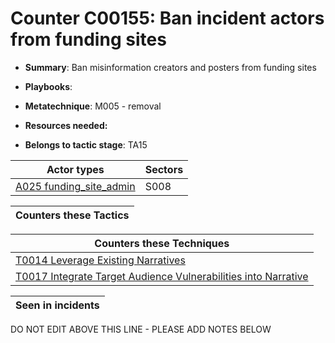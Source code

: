 # Counter C00155: Ban incident actors from funding sites

* **Summary**: Ban misinformation creators and posters from funding sites

* **Playbooks**: 

* **Metatechnique**: M005 - removal

* **Resources needed:** 

* **Belongs to tactic stage**: TA15


| Actor types | Sectors |
| ----------- | ------- |
| [A025 funding_site_admin](../generated_pages/actortypes/A025.md) | S008 |



| Counters these Tactics |
| ---------------------- |



| Counters these Techniques |
| ------------------------- |
| [T0014 Leverage Existing Narratives](../generated_pages/techniques/T0014.md) |
| [T0017 Integrate Target Audience Vulnerabilities into Narrative](../generated_pages/techniques/T0017.md) |



| Seen in incidents |
| ----------------- |


DO NOT EDIT ABOVE THIS LINE - PLEASE ADD NOTES BELOW